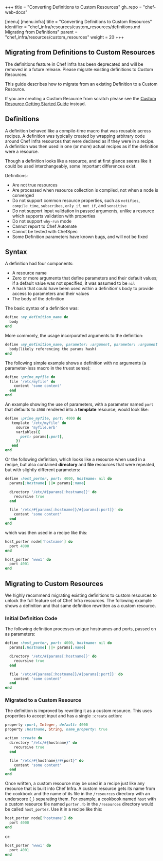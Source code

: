 +++
title = "Converting Definitions to Custom Resources"
gh_repo = "chef-web-docs"

[menu]
  [menu.infra]
    title = "Converting Definitions to Custom Resources"
    identifier = "chef_infra/resources/custom_resources/definitions.md Migrating from Definitions"
    parent = "chef_infra/resources/custom_resources"
    weight = 20
+++

## Migrating from Definitions to Custom Resources

The definitions feature in Chef Infra has been deprecated and will be removed in a future release. Please migrate existing definitions to Custom Resources.

This guide describes how to migrate from an existing Definition to a Custom Resource.

If you are creating a Custom Resource from scratch please see the [Custom Resource Getting Started Guide](getting-started.md) instead.

## Definitions

A definition behaved like a compile-time macro that was reusable across recipes. A definition was typically created by wrapping arbitrary code around Chef Infra resources that were declared as if they were in a recipe. A definition was then used in one (or more) actual recipes as if the definition were a resource.

Though a definition looks like a resource, and at first glance seems like it could be used interchangeably, some important differences exist.

Definitions:

- Are not true resources
- Are processed when resource collection is compiled, not when a node
  is converged
- Do not support common resource properties, such as `notifies`, `compile_time`,
  `subscribes`, `only_if`, `not_if`, and `sensitive`
- Do not support input validation in passed arguments, unlike a
  resource which supports validation with properties
- Do not support `why-run` mode
- Cannot report to Chef Automate
- Cannot be tested with ChefSpec
- Some Definition parameters have known bugs, and will not be fixed

## Syntax

A definition had four components:

- A resource name
- Zero or more arguments that define parameters and their default values;
  if a default value was not specified, it was assumed to be `nil`
- A hash that could have been used within a definition's body to
  provide access to parameters and their values
- The body of the definition

The basic syntax of a definition was:

```ruby
define :my_definition_name do
  body
end
```

More commonly, the usage incorporated arguments to the definition:

```ruby
define :my_definition_name, parameter: :argument, parameter: :argument do
  body(likely referencing the params hash)
end
```

The following simple example shows a definition with no arguments (a parameter-less macro in the truest sense):

```ruby
define :prime_myfile do
  file '/etc/myfile' do
    content 'some content'
  end
end
```

An example showing the use of parameters, with a parameter named `port` that defaults to `4000` rendered into a **template** resource, would look like:

```ruby
define :prime_myfile, port: 4000 do
   template '/etc/myfile' do
     source 'myfile.erb'
     variables({
       port: params[:port],
     })
   end
end
```

Or the following definition, which looks like a resource when used in a recipe, but also contained **directory** and **file** resources that were repeated, but with slightly different parameters:

```ruby
define :host_porter, port: 4000, hostname: nil do
  params[:hostname] ||= params[:name]

  directory '/etc/#{params[:hostname]}' do
    recursive true
  end

  file '/etc/#{params[:hostname]}/#{params[:port]}' do
    content 'some content'
  end
end
```

which was then used in a recipe like this:

```ruby
host_porter node['hostname'] do
  port 4000
end

host_porter 'www1' do
  port 4001
end
```

## Migrating to Custom Resources

We highly recommend migrating existing definitions to custom resources to unlock the full feature set of Chef Infra resources. The following example shows a definition and that same definition rewritten as a custom resource.

### Initial Definition Code

The following definition processes unique hostnames and ports, passed on as parameters:

```ruby
define :host_porter, port: 4000, hostname: nil do
  params[:hostname] ||= params[:name]

  directory '/etc/#{params[:hostname]}' do
    recursive true
  end

  file '/etc/#{params[:hostname]}/#{params[:port]}' do
    content 'some content'
  end
end
```

### Migrated to a Custom Resource

The definition is improved by rewriting it as a custom resource. This uses properties to accept input and has a single `:create` action:

```ruby
property :port, Integer, default: 4000
property :hostname, String, name_property: true

action :create do
  directory "/etc/#{hostname}" do
    recursive true
  end

  file "/etc/#{hostname}/#{port}" do
    content 'some content'
  end
end
```

Once written, a custom resource may be used in a recipe just like any resource that is built into Chef Infra. A custom resource gets its name from the cookbook and the name of its file in the `/resources` directory with an underscore (`_`) separating them. For example, a cookbook named `host` with a custom resource file named `porter.rb` in the `/resources` directory would be called `host_porter`. Use it in a recipe like this:

```ruby
host_porter node['hostname'] do
  port 4000
end
```

or:

```ruby
host_porter 'www1' do
  port 4001
end
```
